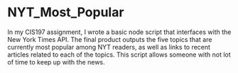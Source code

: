 # NYT_Most_Popular
In my CIS197 assignment, I wrote a basic node script that interfaces with the New York Times API. The final product outputs the five topics that are currently most popular among NYT readers, as well as links to recent articles related to each of the topics. This script allows someone with not lot of time to keep up with the news.
